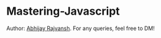 # Mastering-Javascript

Author: [Abhijay Rajvansh](https://x.com/rajvanshtwt). For any queries, feel free to DM!
